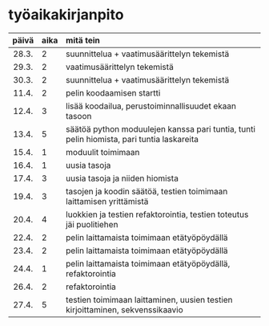 # työaikakirjanpito

| päivä | aika | mitä tein  |
| :----:|:-----| :-----|
| 28.3. | 2    | suunnittelua + vaatimusäärittelyn tekemistä |
| 29.3. | 2    | vaatimusäärittelyn tekemistä |
| 30.3. | 2    | suunnittelua + vaatimusäärittelyn tekemistä |
| 11.4. | 2    | pelin koodaamisen startti |
| 12.4. | 3    | lisää koodailua, perustoiminnallisuudet ekaan tasoon |
| 13.4. | 5    | säätöä python moduulejen kanssa pari tuntia, tunti pelin hiomista, pari tuntia laskareita |
| 15.4. | 1    | moduulit toimimaan |
| 16.4. | 1   | uusia tasoja |
| 17.4. | 3   | uusia tasoja ja niiden hiomista |
| 19.4. | 3   | tasojen ja koodin säätöä, testien toimimaan laittamisen yrittämistä |
| 20.4. | 4   | luokkien ja testien refaktorointia, testien toteutus jäi puolitiehen |
| 22.4. | 2   | pelin laittamaista toimimaan etätyöpöydällä |
| 23.4. | 2   | pelin laittamaista toimimaan etätyöpöydällä |
| 24.4. | 1   | pelin laittamaista toimimaan etätyöpöydällä, refaktorointia |
| 26.4. | 2   | refaktorointia |
| 27.4. | 5   | testien toimimaan laittaminen, uusien testien kirjoittaminen, sekvenssikaavio |
